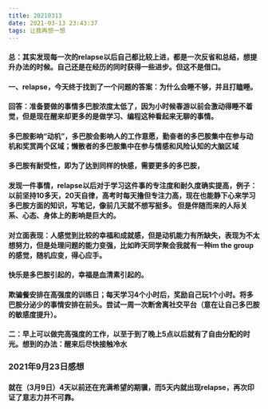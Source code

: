 ```yaml
---
title: 20210313
date: 2021-03-13 23:43:37
tags: 让我再想一想
---
```

#### 总：其实发现每一次的relapse以后自己都比较上进，都是一次反省和总结，想提升办法的时候。自己还是在经历的同时获得一些进步。但这不是借口。
#### 一、relapse，今天终于找到了一个问题的答案：为什么会睡不够，并且打瞌睡。
#### 回答：准备要做的事情多巴胺浓度太低了，因为小时候春游以前会激动得睡不着觉，但是现在醒来却更多的是做学习、编程这种看起来无聊的事情。
#### 多巴胺影响“动机”，多巴胺会影响人的工作意愿，勤奋者的多巴胺集中在参与动机和奖赏两个区域；懒散者的多巴胺集中在参与情感和风险认知的大脑区域

#### 多巴胺有耐受性，即为了达到同样的快感，需要更多的多巴胺，

#### 发现一件事情，relapse以后对于学习这件事的专注度和耐久度确实提高，例子：以前坚持10多天，20天自律，高考时每天撸但专注力高，现在也能静下心来学习多巴胺方面的知识，写笔记，像前几天就不想写挺多。      但是伴随而来的人际关系、心态、身体上的影响是巨大的。

#### 对立面表现：人感觉到比较的幸福和成就感，但是动机能力有所缺失，表现为不太想努力，但是处理问题的能力变强，比如昨天同学聚会我就有一种im the group的感觉，随机应变，得心应手。

#### 快乐是多巴胺引起的，幸福是血清素引起的。

#### 欺骗餐安排在高强度的训练日；每天学习4个小时后，奖励自己玩1个小时。将多巴胺分泌少的事情安排在前头。尝试一周一次断舍离社交平台（意在让自己多巴胺的敏感度提升）。
#### 二：早上可以做完高强度的工作，以至于到了晚上5点以后就有了自由分配的时光。想到的办法：醒来后尽快接触冷水
### 2021年9月23日感想
#### 就在（3月9日）4天以前还在充满希望的期骥，而5天内就出现relapse，再次印证了意志力并不可靠。